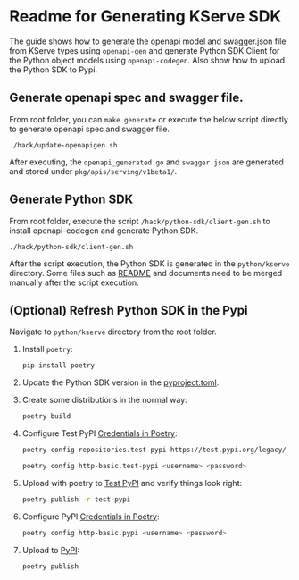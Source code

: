 
# Readme for Generating KServe SDK

The guide shows how to generate the openapi model and swagger.json file from KServe types using `openapi-gen` and generate Python SDK Client for the Python object models using `openapi-codegen`. Also show how to upload the Python SDK to Pypi.

## Generate openapi spec and swagger file.

From root folder, you can `make generate` or execute the below script directly to generate openapi spec and swagger file.

```
./hack/update-openapigen.sh
```
After executing, the `openapi_generated.go` and `swagger.json` are generated and stored under `pkg/apis/serving/v1beta1/`.

## Generate Python SDK

From root folder, execute the script `/hack/python-sdk/client-gen.sh` to install openapi-codegen and generate Python SDK.

```
./hack/python-sdk/client-gen.sh
```
After the script execution, the Python SDK is generated in the `python/kserve` directory. Some files such as [README](../../python/kserve/README.md) and documents need to be merged manually after the script execution.

## (Optional) Refresh Python SDK in the Pypi

Navigate to `python/kserve` directory from the root folder.

1. Install `poetry`:

   ```bash
   pip install poetry
   ```

2. Update the Python SDK version in the [pyproject.toml](../../python/kserve/pyproject.toml).

3. Create some distributions in the normal way:

    ```bash
    poetry build 
    ```
4. Configure Test PyPI [Credentials in Poetry](https://python-poetry.org/docs/repositories/#configuring-credentials):
   ```bash
   poetry config repositories.test-pypi https://test.pypi.org/legacy/
   ```
   ```bash
   poetry config http-basic.test-pypi <username> <password>
   ```
5. Upload with poetry to [Test PyPI](https://packaging.python.org/guides/using-testpypi/) and verify things look right:
    ```bash
    poetry publish -r test-pypi
    ```
6. Configure PyPI [Credentials in Poetry](https://python-poetry.org/docs/repositories/#configuring-credentials):
   ```bash
   poetry config http-basic.pypi <username> <password>
   ```
7. Upload to [PyPI](https://pypi.org/search/?q=kserve):
    ```bash
    poetry publish
    ```
